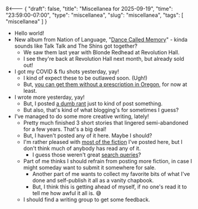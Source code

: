 8<--- { "draft": false, "title": "Miscellanea for 2025-09-19", "time": "23:59:00-07:00", "type": "miscellanea", "slug": "miscellanea", "tags": [ "miscellanea" ] }

- Hello world!
- New album from Nation of Language, "[Dance Called Memory](https://nationoflanguage.bandcamp.com/album/dance-called-memory)" - kinda sounds like Talk Talk and The Shins got together?
	- We saw them last year with Blonde Redhead at Revolution Hall.
	- I see they're back at Revolution Hall next month, but already sold out!
- I got my COVID & flu shots yesterday, yay!
	- I kind of expect these to be outlawed soon. (Ugh!)
	- But, [you can get them without a prescription in Oregon](https://sharedsystems.dhsoha.state.or.us/DHSForms/Served/le-1130100.pdf), for now at least.
- I wrote more yesterday, yay!
	- But, I posted [a dumb rant](https://blog.lmorchard.com/2025/09/18/only-licensed-never-bought/) just to kind of post something.
	- But also, that's kind of what blogging's for sometimes I guess?
- I've managed to do some more creative writing, lately!
	- Pretty much finished 3 short stories that lingered semi-abandoned for a few years. That's a big deal!
	- But, I haven't posted any of it here. Maybe I should?
	- I'm rather pleased with [most of the fiction](https://blog.lmorchard.com/tag/fiction/) I've posted here, but I don't think much of anybody has read any of it.
		- I guess those weren't great [search queries](https://www.henrikkarlsson.xyz/p/search-query)?
	- Part of me thinks I should refrain from posting more fiction, in case I might someday want to submit it somewhere for sale.
		- Another part of me wants to collect my favorite bits of what I've done and self-publish it all as a vanity chapbook.
		- But, I think this is getting ahead of myself, if no one's read it to tell me how awful it all is. 😅
	- I should find a writing group to get some feedback.
